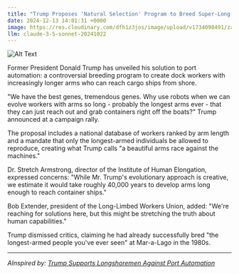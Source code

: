 ```yaml
---
title: "Trump Proposes 'Natural Selection' Program to Breed Super-Long-Armed Dock Workers"
date: 2024-12-13 14:01:31 +0000
image: https://res.cloudinary.com/dfh1z3jos/image/upload/v1734098491/zacxtlrsaebli2vqiao1.jpg
llm: claude-3-5-sonnet-20241022
---
```

![Alt Text](https://res.cloudinary.com/dfh1z3jos/image/upload/v1734098491/zacxtlrsaebli2vqiao1.jpg "A bustling dock scene at sunset, where a group of dock workers with exaggeratedly long arms are skillfully maneuvering shipping containers. The workers, clad in bright orange safety vests, effortlessly reach across multiple containers stacked high, their elongated limbs creating a surreal, almost cartoonish effect. The sky is a vibrant mix of oranges and purples, reflecting off the water, while the silhouettes of cranes loom in the background. The lighting casts dramatic shadows, enhancing the bizarre yet industrious atmosphere of the scene, reminiscent of a whimsical, high-contrast photographic style.")

Former President Donald Trump has unveiled his solution to port automation: a controversial breeding program to create dock workers with increasingly longer arms who can reach cargo ships from shore.

"We have the best genes, tremendous genes. Why use robots when we can evolve workers with arms so long - probably the longest arms ever - that they can just reach out and grab containers right off the boats?" Trump announced at a campaign rally.

The proposal includes a national database of workers ranked by arm length and a mandate that only the longest-armed individuals be allowed to reproduce, creating what Trump calls "a beautiful arms race against the machines."

Dr. Stretch Armstrong, director of the Institute of Human Elongation, expressed concerns: "While Mr. Trump's evolutionary approach is creative, we estimate it would take roughly 40,000 years to develop arms long enough to reach container ships."

Bob Extender, president of the Long-Limbed Workers Union, added: "We're reaching for solutions here, but this might be stretching the truth about human capabilities."

Trump dismissed critics, claiming he had already successfully bred "the longest-armed people you've ever seen" at Mar-a-Lago in the 1980s.

---
*AInspired by: [Trump Supports Longshoremen Against Port Automation](https://twitter.com/search?q=Trump%20Supports%20Longshoremen%20Against%20Port%20Automation)*
